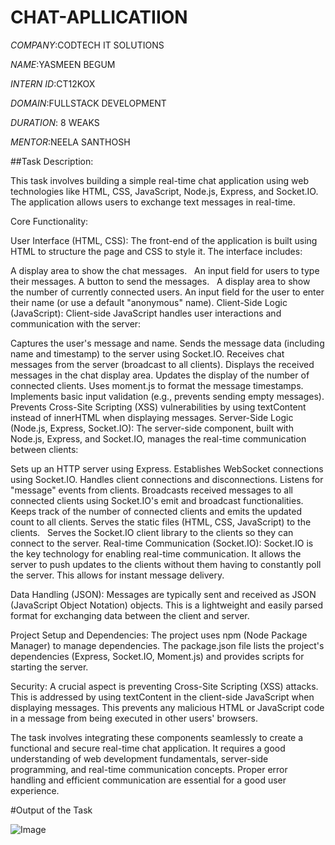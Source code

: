 # CHAT-APLLICATIION

*COMPANY*:CODTECH IT SOLUTIONS

*NAME*:YASMEEN BEGUM

*INTERN ID*:CT12KOX

*DOMAIN*:FULLSTACK DEVELOPMENT

*DURATION*: 8 WEAKS

*MENTOR*:NEELA SANTHOSH

##Task Description:

This task involves building a simple real-time chat application using web technologies like HTML, CSS, JavaScript, Node.js, Express, and Socket.IO. The application allows users to exchange text messages in real-time.

Core Functionality:

User Interface (HTML, CSS): The front-end of the application is built using HTML to structure the page and CSS to style it.  The interface includes:

A display area to show the chat messages.   
An input field for users to type their messages.
A button to send the messages.   
A display area to show the number of currently connected users.
An input field for the user to enter their name (or use a default "anonymous" name).
Client-Side Logic (JavaScript): Client-side JavaScript handles user interactions and communication with the server:

Captures the user's message and name.
Sends the message data (including name and timestamp) to the server using Socket.IO.
Receives chat messages from the server (broadcast to all clients).
Displays the received messages in the chat display area.
Updates the display of the number of connected clients.
Uses moment.js to format the message timestamps.
Implements basic input validation (e.g., prevents sending empty messages).
Prevents Cross-Site Scripting (XSS) vulnerabilities by using textContent instead of innerHTML when displaying messages.
Server-Side Logic (Node.js, Express, Socket.IO): The server-side component, built with Node.js, Express, and Socket.IO, manages the real-time communication between clients:

Sets up an HTTP server using Express.
Establishes WebSocket connections using Socket.IO.
Handles client connections and disconnections.
Listens for "message" events from clients.
Broadcasts received messages to all connected clients using Socket.IO's emit and broadcast functionalities.
Keeps track of the number of connected clients and emits the updated count to all clients.
Serves the static files (HTML, CSS, JavaScript) to the clients.   
Serves the Socket.IO client library to the clients so they can connect to the server.
Real-time Communication (Socket.IO): Socket.IO is the key technology for enabling real-time communication.  It allows the server to push updates to the clients without them having to constantly poll the server.  This allows for instant message delivery.

Data Handling (JSON): Messages are typically sent and received as JSON (JavaScript Object Notation) objects.  This is a lightweight and easily parsed format for exchanging data between the client and server.

Project Setup and Dependencies: The project uses npm (Node Package Manager) to manage dependencies.  The package.json file lists the project's dependencies (Express, Socket.IO, Moment.js) and provides scripts for starting the server.

Security:  A crucial aspect is preventing Cross-Site Scripting (XSS) attacks.  This is addressed by using textContent in the client-side JavaScript when displaying messages. This prevents any malicious HTML or JavaScript code in a message from being executed in other users' browsers.   

The task involves integrating these components seamlessly to create a functional and secure real-time chat application.  It requires a good understanding of web development fundamentals, server-side programming, and real-time communication concepts.  Proper error handling and efficient communication are essential for a good user experience.

#Output of the Task

![Image](https://github.com/user-attachments/assets/e5584754-1c5a-4974-a9e0-335efa5759ec)
